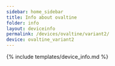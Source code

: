 ```yaml
---
sidebar: home_sidebar
title: Info about ovaltine
folder: info
layout: deviceinfo
permalink: /devices/ovaltine/variant2/
device: ovaltine_variant2
---
```

{% include templates/device_info.md %}
